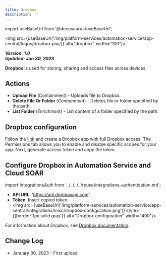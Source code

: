 ```yaml
---
title: Dropbox
description: ''
---
```

import useBaseUrl from '@docusaurus/useBaseUrl';

<img src={useBaseUrl('/img/platform-services/automation-service/app-central/logos/dropbox.png')} alt="dropbox" width="100"/>

***Version: 1.0  
Updated: Jan 30, 2023***

**Dropbox** is used for storing, sharing and access files across devices.

## Actions

* **Upload File** (Containment) - Uploads file to Dropbox.
* **Delete File Or Folder** (*Containment*) - Deletes file or folder specified by the path.
* **List Folder** (*Enrichment*) - List content of a folder specified by the path.

## Dropbox configuration

Follow the [link](https://www.dropbox.com/developers/reference/getting-started#app%20console) and create a Dropbox app with full Dropbox access. The Permissions tab allows you to enable and disable specific scopes for your app. Next, generate access token and copy the token.

## Configure Dropbox in Automation Service and Cloud SOAR

import IntegrationsAuth from '../../../../reuse/integrations-authentication.md';

<IntegrationsAuth/>

   * **API URL**. 'https://api.dropboxapi.com'.
   * **Token**. Insert copied token.<br/><img src={useBaseUrl('/img/platform-services/automation-service/app-central/integrations/misc/dropbox-configuration.png')} style={{border:'1px solid gray'}} alt="Dropbox configuration" width="400"/>

For information about Dropbox, see [Dropbox documentation](https://www.dropbox.com/developers/documentation).

## Change Log

* January 30, 2023 - First upload
